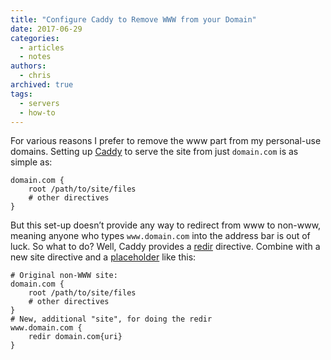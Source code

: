 ```yaml
---
title: "Configure Caddy to Remove WWW from your Domain"
date: 2017-06-29
categories:
  - articles
  - notes
authors:
  - chris
archived: true
tags:
  - servers
  - how-to
---
```


For various reasons I prefer to remove the www part from my personal-use domains. Setting up [Caddy](https://caddyserver.com/) to serve the site from just `domain.com` is as simple as:

```text
domain.com {
    root /path/to/site/files
    # other directives
}
```

But this set-up doesn’t provide any way to redirect from www to non-www, meaning anyone who types `www.domain.com` into the address bar is out of luck. So what to do? Well, Caddy provides a [redir](https://caddyserver.com/docs/redir/) directive. Combine with a new site directive and a [placeholder](https://caddyserver.com/docs/placeholders) like this:

```text
# Original non-WWW site:
domain.com {
    root /path/to/site/files
    # other directives
}
# New, additional "site", for doing the redir
www.domain.com {
    redir domain.com{uri}
}
```
